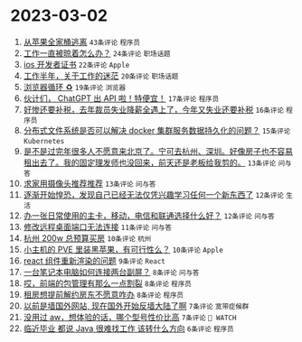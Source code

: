 # 2023-03-02

1. [从苹果全家桶逃离](https://www.v2ex.com/t/920407) `43条评论` `程序员`
1. [工作一直被晾着怎么办？](https://www.v2ex.com/t/920366) `24条评论` `职场话题`
1. [ios 开发者证书](https://www.v2ex.com/t/920375) `22条评论` `Apple`
1. [工作半年，关于工作的迷茫](https://www.v2ex.com/t/920361) `20条评论` `职场话题`
1. [浏览器循环 ♻️](https://www.v2ex.com/t/920378) `19条评论` `浏览器`
1. [伙计们， ChatGPT 出 API 啦！特便宜！](https://www.v2ex.com/t/920381) `17条评论` `程序员`
1. [好惨还要补税，去年裁员失业降薪全遇上了，今年又失业还要补税](https://www.v2ex.com/t/920390) `16条评论` `程序员`
1. [分布式文件系统是否可以解决 docker 集群服务数据持久化的问题？](https://www.v2ex.com/t/920384) `15条评论` `Kubernetes`
1. [是不是过完年很多人不愿意来北京了。宁可去杭州、深圳。好像房子也不容易租出去了。我的固定理发师也没回来，前天还是老板给我剪的。](https://www.v2ex.com/t/920372) `13条评论` `问与答`
1. [求家用摄像头推荐推荐](https://www.v2ex.com/t/920358) `13条评论` `问与答`
1. [逐渐开始惶恐，发现自己已经无法仅凭兴趣学习任何一个新东西了](https://www.v2ex.com/t/920395) `12条评论` `生活`
1. [办一张日常使用的主卡，移动，电信和联通选择什么好？](https://www.v2ex.com/t/920327) `12条评论` `问与答`
1. [修改远程桌面端口无法连接](https://www.v2ex.com/t/920377) `11条评论` `问与答`
1. [杭州 200w 总预算买房](https://www.v2ex.com/t/920396) `10条评论` `杭州`
1. [小主机的 PVE 里装黑苹果，有可行性么？](https://www.v2ex.com/t/920369) `10条评论` `Apple`
1. [react 组件重新渲染的问题](https://www.v2ex.com/t/920362) `9条评论` `React`
1. [一台笔记本电脑如何连接两台副屏？](https://www.v2ex.com/t/920406) `8条评论` `问与答`
1. [哎，前端的包管理有那么一点割裂](https://www.v2ex.com/t/920367) `8条评论` `程序员`
1. [租房想提前解约房东不愿意咋办](https://www.v2ex.com/t/920355) `8条评论` `程序员`
1. [以前是墙国外网站, 现在国外开始反墙大陆了啊](https://www.v2ex.com/t/920394) `7条评论` `宽带症候群`
1. [没用过 aw，想体验的话，哪个型号性价比高](https://www.v2ex.com/t/920340) `7条评论` ` WATCH`
1. [临近毕业 都说 Java 很难找工作 该转什么方向](https://www.v2ex.com/t/920410) `6条评论` `程序员`
